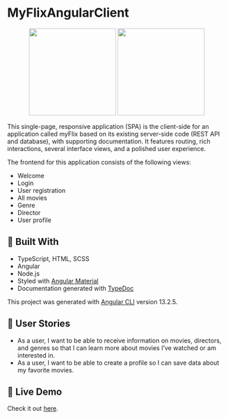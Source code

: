 # MyFlixAngularClient

<p align="center">
  <img height="200" src="https://i.imgur.com/KXx5ZQo.png" >
  <img height="200" src="https://i.imgur.com/H0GPcz0.png" >
</p>
This single-page, responsive application (SPA) is the client-side for an application called myFlix based on its existing server-side code (REST API and database), with supporting documentation. It features  routing, rich interactions, several interface views, and a polished user experience.

The frontend for this application consists of the following views:

- Welcome
- Login
- User registration
- All movies
- Genre
- Director
- User profile

## 🔨 Built With

- TypeScript, HTML, SCSS
- Angular
- Node.js
- Styled with [Angular Material](https://material.angular.io/)
- Documentation generated with [TypeDoc](https://typedoc.org/)

This project was generated with [Angular CLI](https://github.com/angular/angular-cli) version 13.2.5.

## 📖 User Stories

- As a user, I want to be able to receive information on movies, directors, and genres so that I
  can learn more about movies I’ve watched or am interested in.
- As a user, I want to be able to create a profile so I can save data about my favorite movies.

## 🌱 Live Demo

Check it out [here](https://myflix-angular-client.vercel.app/welcome).
